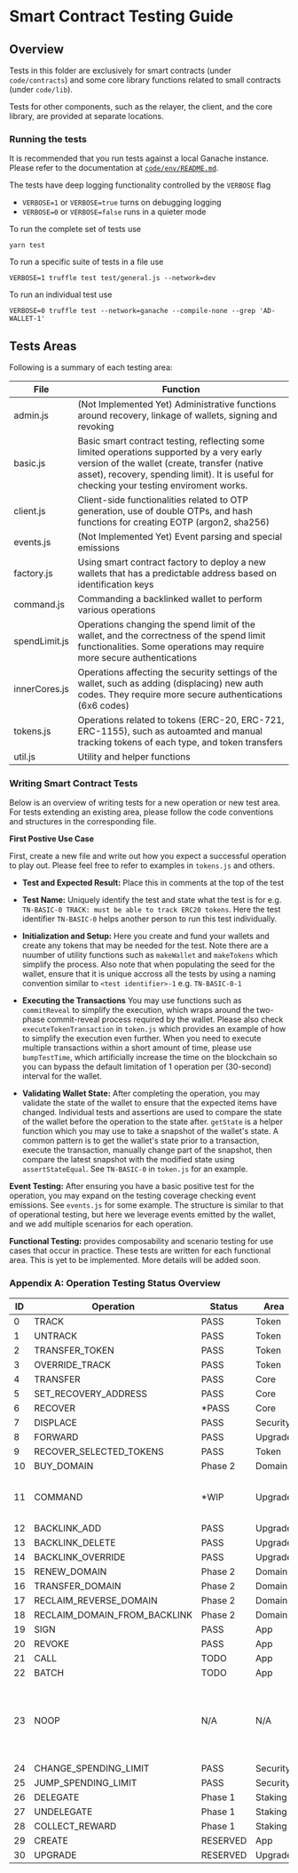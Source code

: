 # Smart Contract Testing Guide

## Overview

Tests in this folder are exclusively for smart contracts (under `code/contracts`) and some core library functions related to small contracts (under `code/lib`). 

Tests for other components, such as the relayer, the client, and the core library, are provided at separate locations.

### Running the tests

It is recommended that you run tests against a local Ganache instance. Please refer to the documentation at [`code/env/README.md`](https://github.com/polymorpher/one-wallet/tree/master/code/env).

The tests have deep logging functionality controlled by the `VERBOSE` flag

* `VERBOSE=1` or `VERBOSE=true` turns on debugging logging
* `VERBOSE=0` or `VERBOSE=false` runs in a quieter mode


To run the complete set of tests use
```
yarn test
```

To run a specific suite of tests in a file use
```
VERBOSE=1 truffle test test/general.js --network=dev
```

To run an individual test use
```
VERBOSE=0 truffle test --network=ganache --compile-none --grep 'AD-WALLET-1'
```

## Tests Areas

Following is a summary of each testing area:

| File          | Function                                                                                                                                                                                                                               |
|---------------|----------------------------------------------------------------------------------------------------------------------------------------------------------------------------------------------------------------------------------------|
| admin.js      | (Not Implemented Yet) Administrative functions around recovery, linkage of wallets, signing and revoking                                                                                                                               |
| basic.js      | Basic smart contract testing, reflecting some limited operations supported by a very early version of the wallet (create, transfer (native asset), recovery, spending limit). It is useful for checking your testing enviroment works. |
| client.js     | Client-side functionalities related to OTP generation, use of double OTPs, and hash functions for creating EOTP (argon2, sha256)                                                                                                       |
| events.js     | (Not Implemented Yet) Event parsing and special emissions                                                                                                                                                                              |
| factory.js    | Using smart contract factory to deploy a new wallets that has a predictable address based on identification keys                                                                                                                       |
| command.js    | Commanding a backlinked wallet to perform various operations                                                                                                                                                                           |
| spendLimit.js | Operations changing the spend limit of the wallet, and the correctness of the spend limit functionalities. Some operations may require more secure authentications                                                                     |
| innerCores.js | Operations affecting the security settings of the wallet, such as adding (displacing) new auth codes. They require more secure authentications (6x6 codes)                                                                             |
| tokens.js     | Operations related to tokens (ERC-20, ERC-721, ERC-1155), such as autoamted and manual tracking tokens of each type, and token transfers                                                                                               |
| util.js       | Utility and helper functions                                                                                                                                                                                                           |

### Writing Smart Contract Tests

Below is an overview of writing tests for a new operation or new test area. For tests extending an existing area, please follow the code conventions and structures in the corresponding file.

**First Postive Use Case** 

First, create a new file and write out how you expect a successful operation to play out. Please feel free to refer to examples in `tokens.js` and others.

* **Test and Expected Result:** Place this in comments at the top of the test

* **Test Name:** Uniquely identify the test and state what the test is for e.g. `TN-BASIC-0 TRACK: must be able to track ERC20 tokens`. Here the test identifier `TN-BASIC-0` helps another person to run this test individually.

* **Initialization and Setup:** Here you create and fund your wallets and create any tokens that may be needed for the test. Note there are a nuumber of utility functions such as `makeWallet` and `makeTokens` which simplify the process. Also note that when populating the seed for the wallet, ensure that it is unique accross all the tests by using a naming convention similar to `<test identifier>-1` e.g. `TN-BASIC-0-1`

* **Executing the Transactions** You may use functions such as `commitReveal` to simplify the execution, which wraps around the two-phase commit-reveal process required by the wallet. Please also check `executeTokenTransaction` in `token.js` which provides an example of how to simplify the execution even further. When you need to execute multiple transactions within a short amount of time, please use `bumpTestTime`, which artificially increase the time on the blockchain so you can bypass the default limitation of 1 operation per (30-second) interval for the wallet.

* **Validating Wallet State:** After completing the operation, you may validate the state of the wallet to ensure that the expected items have changed. Individual tests and assertions are used to compare the state of the wallet before the operation to the state after. `getState` is a helper function which you may use to take a snapshot of the wallet's state. A common pattern is to get the wallet's state prior to a transaction, execute the transaction, manually change part of the snapshot, then compare the latest snapshot with the modified state using `assertStateEqual`. See `TN-BASIC-0` in `token.js` for an example.
 
**Event Testing:** After ensuring you have a basic positive test for the operation, you may expand on the testing coverage checking event emissions. See `events.js` for some example. The structure is similar to that of operational testing, but here we leverage events emitted by the wallet, and we add multiple scenarios for each operation.

**Functional Testing:** provides composability and scenario testing for use cases that occur in practice. These tests are written for each functional area. This is yet to be implemented. More details will be added soon.

### Appendix A: Operation Testing Status Overview

| ID  | Operation                    | Status   | Area     | Notes                                                      |
|-----|------------------------------|----------|----------|------------------------------------------------------------|
| 0   | TRACK                        | PASS     | Token    |                                                            |
| 1   | UNTRACK                      | PASS     | Token    |                                                            |
| 2   | TRANSFER_TOKEN               | PASS     | Token    |                                                            |
| 3   | OVERRIDE_TRACK               | PASS     | Token    |                                                            |
| 4   | TRANSFER                     | PASS     | Core     |                                                            |
| 5   | SET_RECOVERY_ADDRESS         | PASS     | Core     |                                                            |
| 6   | RECOVER	                     | *PASS    | Core     |                                                            |
| 7   | DISPLACE	                   | PASS     | Security |                                                            |
| 8   | FORWARD                      | PASS     | Upgrade  |                                                            |
| 9   | RECOVER_SELECTED_TOKENS      | PASS     | Token    |                                                            |
| 10  | BUY_DOMAIN                   | Phase 2  | Domain   |                                                            |
| 11  | COMMAND                      | *WIP     | Upgrade    | More tests needed for different commands                   |
| 12  | BACKLINK_ADD                 | PASS     | Upgrade  |                                                            |
| 13  | BACKLINK_DELETE              | PASS     | Upgrade  |                                                            |
| 14  | BACKLINK_OVERRIDE            | PASS     | Upgrade  |                                                            |
| 15  | RENEW_DOMAIN	               | Phase 2  | Domain   |                                                            |
| 16  | TRANSFER_DOMAIN	             | Phase 2  | Domain   |                                                            |
| 17  | RECLAIM_REVERSE_DOMAIN       | Phase 2  | Domain   |                                                            |
| 18  | RECLAIM_DOMAIN_FROM_BACKLINK | Phase 2  | Domain   |                                                            |
| 19  | SIGN	                       | PASS     | App      |                                                            |
| 20  | REVOKE                       | PASS     | App      |                                                            |
| 21  | CALL                         | TODO     | App      |                                                            |
| 22  | BATCH                        | TODO     | App      |                                                            |
| 23  | NOOP                         | N/A      | N/A      | This is reserved as a default value and for error checking |
| 24  | CHANGE_SPENDING_LIMIT        | PASS     | Security |                                                            |
| 25  | JUMP_SPENDING_LIMIT          | PASS     | Security |                                                            |
| 26  | DELEGATE                     | Phase 1  | Staking  |                                                            |
| 27  | UNDELEGATE                   | Phase 1  | Staking  |                                                            |
| 28  | COLLECT_REWARD               | Phase 1  | Staking  |                                                            |
| 29  | CREATE                       | RESERVED | App      |                                                            |
| 30  | UPGRADE                      | RESERVED | Upgrade  |                                                            | 

